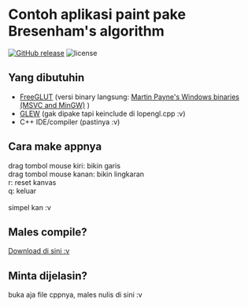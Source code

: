 # Contoh aplikasi paint pake Bresenham's algorithm
[![GitHub release](https://img.shields.io/github/release/Loli-Master/Bresenham-s-Raster-Algorithm.svg)](https://github.com/Loli-Master/Bresenham-s-Raster-Algorithm/releases/) ![license](https://img.shields.io/github/license/Loli-Master/Bresenham-s-Raster-Algorithm.svg)<br>
## Yang dibutuhin
- [FreeGLUT](http://freeglut.sourceforge.net/) (versi binary langsung: [Martin Payne's Windows binaries (MSVC and MinGW)](http://www.transmissionzero.co.uk/software/freeglut-devel/) )
- [GLEW](http://glew.sourceforge.net/) (gak dipake tapi keinclude di lopengl.cpp :v)
- C++ IDE/compiler (pastinya :v)
## Cara make appnya<br>
drag tombol mouse kiri: bikin garis<br>
drag tombol mouse kanan: bikin lingkaran<br>
r: reset kanvas<br>
q: keluar<br>
<br>
simpel kan :v

## Males compile?
[Download di sini :v](https://github.com/Loli-Master/Bresenham-s-Raster-Algorithm/releases/)

## Minta dijelasin?
buka aja file cppnya, males nulis di sini :v

